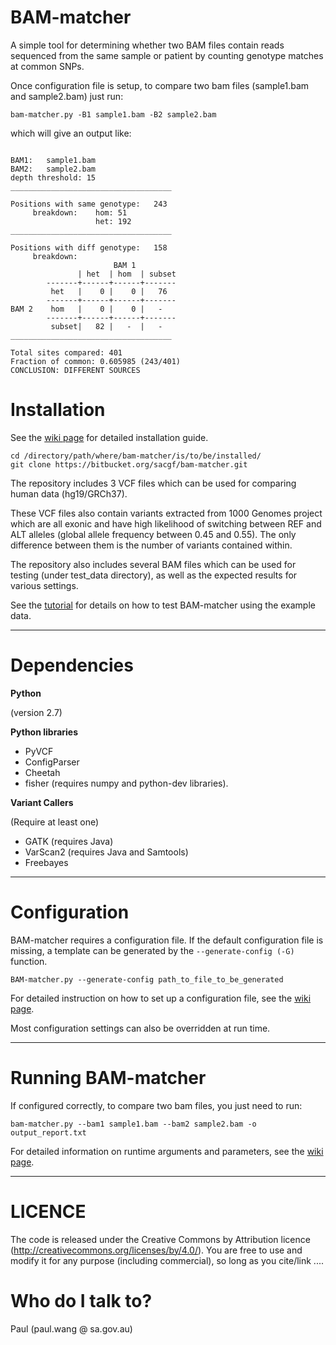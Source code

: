 # BAM-matcher #

A simple tool for determining whether two BAM files contain reads sequenced from the same sample or patient by counting genotype matches at common SNPs.

Once configuration file is setup, to compare two bam files (sample1.bam and sample2.bam) just run:
```
bam-matcher.py -B1 sample1.bam -B2 sample2.bam
```

which will give an output like:
```

BAM1:	sample1.bam 
BAM2:	sample2.bam 
depth threshold: 15 
____________________________________

Positions with same genotype:   243  
     breakdown:    hom: 51
                   het: 192
____________________________________

Positions with diff genotype:   158 
     breakdown:
                       BAM 1 
               | het  | hom  | subset 
        -------+------+------+------- 
         het   |    0 |    0 |   76  
        -------+------+------+------- 
BAM 2    hom   |    0 |    0 |   -   
        -------+------+------+------- 
         subset|   82 |   -  |   -   
____________________________________

Total sites compared: 401
Fraction of common: 0.605985 (243/401)
CONCLUSION: DIFFERENT SOURCES

```




# Installation #

See the [wiki page](https://bitbucket.org/sacgf/bam-matcher/wiki/Installation) for detailed installation guide.

```
cd /directory/path/where/bam-matcher/is/to/be/installed/
git clone https://bitbucket.org/sacgf/bam-matcher.git
```

The repository includes 3 VCF files which can be used for comparing human data (hg19/GRCh37). 

These VCF files also contain variants extracted from 1000 Genomes project which are all exonic and have high likelihood of switching between REF and ALT alleles (global allele frequency between 0.45 and 0.55). 
The only difference between them is the number of variants contained within.

The repository also includes several BAM files which can be used for testing (under test_data directory), as well as the expected results for various settings.

See the [tutorial](https://bitbucket.org/sacgf/bam-matcher/wiki/Usage) for details on how to test BAM-matcher using the example data.

-----

# Dependencies #

**Python** 

(version 2.7)

**Python libraries**

* PyVCF
* ConfigParser
* Cheetah
* fisher (requires numpy and python-dev libraries).

**Variant Callers**

(Require at least one)

* GATK (requires Java)
* VarScan2 (requires Java and Samtools)
* Freebayes

-----

# Configuration #

BAM-matcher requires a configuration file. If the default configuration file is missing, a template can be generated by the ```--generate-config (-G)``` function. 

```
BAM-matcher.py --generate-config path_to_file_to_be_generated
```

For detailed instruction on how to set up a configuration file, see the [wiki page](https://bitbucket.org/sacgf/bam-matcher/wiki/Configuration).

Most configuration settings can also be overridden at run time.

-----

# Running BAM-matcher #

If configured correctly, to compare two bam files, you just need to run:

```
bam-matcher.py --bam1 sample1.bam --bam2 sample2.bam -o output_report.txt
```

For detailed information on runtime arguments and parameters, see the [wiki page](https://bitbucket.org/sacgf/bam-matcher/wiki/Arguments).

-----


# LICENCE #

The code is released under the Creative Commons by Attribution licence (http://creativecommons.org/licenses/by/4.0/). You are free to use and modify it for any purpose (including commercial), so long as you cite/link ....




# Who do I talk to? #

Paul (paul.wang @ sa.gov.au)